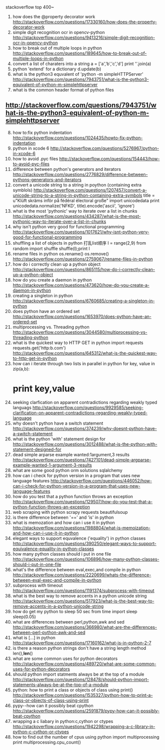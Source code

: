 
stackoverflow top 400~

1. how does the @property decorator work
http://stackoverflow.com/questions/17330160/how-does-the-property-decorator-work
2. simple digit recognition ocr in opencv-python
http://stackoverflow.com/questions/9413216/simple-digit-recognition-ocr-in-opencv-python
3. how to break out of multiple loops in python
http://stackoverflow.com/questions/189645/how-to-break-out-of-multiple-loops-in-python
4. convert a list of charaters into a string
a = ['a','b','c','d']
print ''.join(a)
5. python 'extend' for a dictionary
d.update(b)
6. what is the python3 equvalent of 'python -m simpleHTTPServer'
http://stackoverflow.com/questions/7943751/what-is-the-python3-equivalent-of-python-m-simplehttpserver
7. what is the common header format of python files
## http://stackoverflow.com/questions/7943751/what-is-the-python3-equivalent-of-python-m-simplehttpserver
8. how to:fix python indentation
http://stackoverflow.com/questions/1024435/howto-fix-python-indentation
9. python in xcode 6
http://stackoverflow.com/questions/5276967/python-in-xcode-6
10. how to avoid .pyc files
http://stackoverflow.com/questions/154443/how-to-avoid-pyc-files
11. difference between python's generators and iterators
http://stackoverflow.com/questions/2776829/difference-between-pythons-generators-and-iterators
12. convert a unicode string to a string in poython (containing extra symblols)
http://stackoverflow.com/questions/1207457/convert-a-unicode-string-to-a-string-in-python-containing-extra-symbols
title = u"Klüft skräms inför på fédéral électoral große"
import unicodedata
print unicodedata.normalize('NFKD', title).encode('ascii', 'ignore')
13. what is the most 'pythonic' way to iterate over a list in chunks
http://stackoverflow.com/questions/434287/what-is-the-most-pythonic-way-to-iterate-over-a-list-in-chunks
14. why isn't python very good for functional programming
http://stackoverflow.com/questions/1017621/why-isnt-python-very-good-for-functional-programming
15. shuffling a list of objects in python    打乱list顺序
l = range(2,9)
from random import shuffle
shuffle(l);print l
16. rename files in python    os.rename() os.remove() 
http://stackoverflow.com/questions/2759067/rename-files-in-python
17. how do i correctly clean up a python object
http://stackoverflow.com/questions/865115/how-do-i-correctly-clean-up-a-python-object
18. how do you create a daemon in python
http://stackoverflow.com/questions/473620/how-do-you-create-a-daemon-in-python
19. creating a singleton in python
http://stackoverflow.com/questions/6760685/creating-a-singleton-in-python
20. does python have an ordered set
http://stackoverflow.com/questions/1653970/does-python-have-an-ordered-set
21. multiprocessing vs. Threading python
http://stackoverflow.com/questions/3044580/multiprocessing-vs-threading-python
23. what is the quickest way to HTTP GET in python   import requests requests.get('http:b.com')
http://stackoverflow.com/questions/645312/what-is-the-quickest-way-to-http-get-in-python
24. how can i iterate through two lists in parallel in python
for key, value in zip(a,b):
    # print key,value
25. seeking clarfication on apparent contradictions regarding weakly typed languags
http://stackoverflow.com/questions/9929585/seeking-clarification-on-apparent-contradictions-regarding-weakly-typed-language
26. why doesn't python have a switch statement
http://stackoverflow.com/questions/374239/why-doesnt-python-have-a-switch-statement
27. what is the python 'with' statement design for
http://stackoverflow.com/questions/3012488/what-is-the-python-with-statement-designed-for
28. dead simple arparse example wanted:1argument,3 results
http://stackoverflow.com/questions/7427101/dead-simple-argparse-example-wanted-1-argument-3-results
29. what are some good python orm solutions
sqlalchemy
31. how can i check for python version in a program that uses new language features
http://stackoverflow.com/questions/446052/how-can-i-check-for-python-version-in-a-program-that-uses-new-language-features
32. how do you test that a python function throws an exception
http://stackoverflow.com/questions/129507/how-do-you-test-that-a-python-function-throws-an-exception
33. web scraping with python
scrapy requests beautifulsoup
34. is there difference between '==' and 'is' in python
35. what is memozation and how can i use it in python
http://stackoverflow.com/questions/1988804/what-is-memoization-and-how-can-i-use-it-in-python
36. elegant ways to support equvalence ('equality') in python classes
http://stackoverflow.com/questions/390250/elegant-ways-to-support-equivalence-equality-in-python-classes
37. how many python classes should i put in one file
http://stackoverflow.com/questions/106896/how-many-python-classes-should-i-put-in-one-file
38. what's the difference between eval,exec,and compile in python
http://stackoverflow.com/questions/2220699/whats-the-difference-between-eval-exec-and-compile-in-python
39. subprocess with timeout
http://stackoverflow.com/questions/1191374/subprocess-with-timeout
40. what is the best way to remove accents in a python unicode string
http://stackoverflow.com/questions/517923/what-is-the-best-way-to-remove-accents-in-a-python-unicode-string
41. how do get my python to sleep 50 sec
from time import sleep
sleep(0.05)
42. what are differences between perl,python,awk and sed
http://stackoverflow.com/questions/366980/what-are-the-differences-between-perl-python-awk-and-sed
43. what is [...] in python
http://stackoverflow.com/questions/17160162/what-is-in-python-2-7
44. is there a reason python strings don't have a string length method
len(),__len__()
45. what are some common uses for python decorators
http://stackoverflow.com/questions/489720/what-are-some-common-uses-for-python-decorators
46. should python import statments always be at the top of a module
http://stackoverflow.com/questions/128478/should-python-import-statements-always-be-at-the-top-of-a-module
47. python: how to print a class or objects of class using print()
http://stackoverflow.com/questions/1535327/python-how-to-print-a-class-or-objects-of-class-using-print
48. pypy--how can it possibly beat cpython
http://stackoverflow.com/questions/2591879/pypy-how-can-it-possibly-beat-cpython
49. wrapping a c liabary in python:c,cython or ctypes
http://stackoverflow.com/questions/1942298/wrapping-a-c-library-in-python-c-cython-or-ctypes
50. how to find out the number of cpus using python
import multiprocessing
print multiprocessing.cpu_count()
